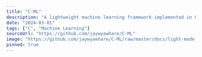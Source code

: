 ```yaml
---
title: "C-ML"
description: "A lightweight machine learning framework implemented in C, focusing on performance and low-level optimization."
date: "2024-03-01"
tags: ["C", "Machine Learning"]
sourceUrl: "https://github.com/jaywyawhare/C-ML"
image: "https://github.com/jaywyawhare/C-ML/raw/master/docs/light-mode.svg"
pinned: true
---
```

